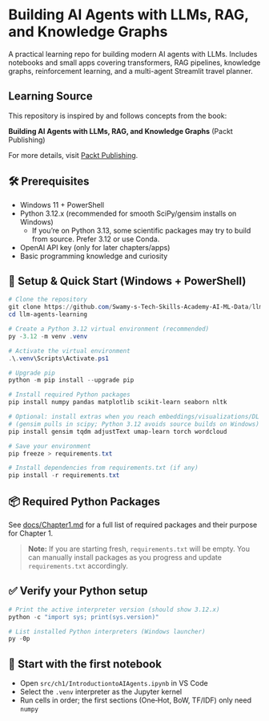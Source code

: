 # Building AI Agents with LLMs, RAG, and Knowledge Graphs

A practical learning repo for building modern AI agents with LLMs. Includes notebooks and small apps covering transformers, RAG pipelines, knowledge graphs, reinforcement learning, and a multi-agent Streamlit travel planner.

## Learning Source

This repository is inspired by and follows concepts from the book:

**Building AI Agents with LLMs, RAG, and Knowledge Graphs** (Packt Publishing)

For more details, visit [Packt Publishing](https://www.packtpub.com/en-us/product/building-ai-agents-with-llms-rag-and-knowledge-graphs-9781835080382).

## 🛠️ Prerequisites

- Windows 11 + PowerShell
- Python 3.12.x (recommended for smooth SciPy/gensim installs on Windows)
 	- If you’re on Python 3.13, some scientific packages may try to build from source. Prefer 3.12 or use Conda.
- OpenAI API key (only for later chapters/apps)
- Basic programming knowledge and curiosity

## 🚀 Setup & Quick Start (Windows + PowerShell)

```powershell
# Clone the repository
git clone https://github.com/Swamy-s-Tech-Skills-Academy-AI-ML-Data/llm-agents-learning.git
cd llm-agents-learning

# Create a Python 3.12 virtual environment (recommended)
py -3.12 -m venv .venv

# Activate the virtual environment
.\.venv\Scripts\Activate.ps1

# Upgrade pip
python -m pip install --upgrade pip

# Install required Python packages
pip install numpy pandas matplotlib scikit-learn seaborn nltk

# Optional: install extras when you reach embeddings/visualizations/DL
# (gensim pulls in scipy; Python 3.12 avoids source builds on Windows)
pip install gensim tqdm adjustText umap-learn torch wordcloud

# Save your environment
pip freeze > requirements.txt

# Install dependencies from requirements.txt (if any)
pip install -r requirements.txt
```

## 📦 Required Python Packages

See [docs/Chapter1.md](docs/Chapter1.md) for a full list of required packages and their purpose for Chapter 1.

> **Note:** If you are starting fresh, `requirements.txt` will be empty. You can manually install packages as you progress and update `requirements.txt` accordingly.

## ✅ Verify your Python setup

```powershell
# Print the active interpreter version (should show 3.12.x)
python -c "import sys; print(sys.version)"

# List installed Python interpreters (Windows launcher)
py -0p
```

## 📒 Start with the first notebook

- Open `src/ch1/IntroductiontoAIAgents.ipynb` in VS Code
- Select the `.venv` interpreter as the Jupyter kernel
- Run cells in order; the first sections (One‑Hot, BoW, TF/IDF) only need `numpy`
